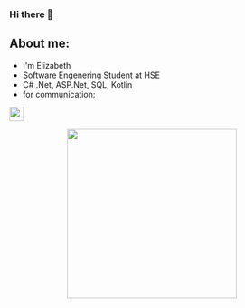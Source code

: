 ### Hi there 👋

## About me:
- I'm Elizabeth
- Software Engenering Student at HSE
- C# .Net, ASP.Net, SQL, Kotlin
- for communication:
<a href="https://t.me/vitflare">
        <img src="https://pngicon.ru/file/uploads/telegram.png" width="25" height="25"/>
</a>

<p align="center">
  <img src="https://cdn.sanity.io/images/do2rqv0h/production/3356021b2d743e60cb89b0b97196fb2b2b0b44a0-800x800.gif?w=500&fit=max&auto=format" width=300 height=300>
</p>





